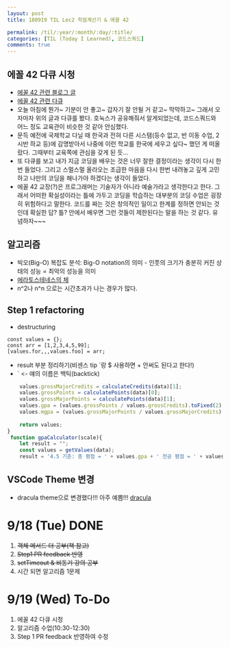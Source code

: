```yaml
---
layout: post
title: 180919 TIL Lec2 학점계산기 & 에꼴 42

permalink: /til/:year/:month/:day/:title/
categories: [TIL (Today I Learned), 코드스쿼드]
comments: true
---
```


## 에꼴 42 다큐 시청 
- [에꼴 42 관련 블로그 글](https://codesquad-members.slack.com/archives/C74H525U4/p1537195609000100)
- [에꼴 42 관련 다큐](https://www.youtube.com/watch?v=fkaAk-GIxLY)
- 오늘 아침에 뭔가~ 기분이 안 좋고~ 갑자기 잘 안될 거 같고~ 막막하고~ 그래서 오자마자 위의 글과 다큐를 봤다. 호눅스가 공유해줘서 알게되었는데, 코드스쿼드와 어느 정도 교육관이 비슷한 것 같아 안심했다. 
- 문득 예전에 국제학교 다닐 때 한국과 전혀 다른 시스템(등수 없고, 반 이동 수업, 2시반 하교 등)에 감명받아서 나중에 이런 학교를 한국에 세우고 싶다~ 했던 게 떠올랐다. 그때부터 교육쪽에 관심을 갖게 된 듯... 
- 또 다큐를 보고 내가 지금 코딩을 배우는 것은 너무 잘한 결정이라는 생각이 다시 한번 들었다. 그리고 스멀스멀 올라오는 조급한 마음을 다시 한번 내려놓고 깊게 고민하고 나만의 코딩을 해나가야 하겠다는 생각이 들었다. 
- 에꼴 42 교장(?)은 프로그래머는 기술자가 아니라 예술가라고 생각한다고 한다. 그래서 어떠한 확실성이라는 틀에 가두고 코딩을 학습하는 대부분의 코딩 수업은 굉장히 위험하다고 말한다. 코드를 짜는 것은 창의적인 일이고 한계를 정하면 안되는 것인데 확실한 답? 틀? 안에서 배우면 그런 것들이 제한된다는 말을 하는 것 같다. 유념하자~~~ 


## 알고리즘
- 빅오(Big-O) 복잡도 분석: Big-O notation의 의미 - 인풋의 크기가 충분히 커진 상태의 성능 = 최악의 성능을 의미
- [에라토스테네스의 체](https://namu.wiki/w/%EC%97%90%EB%9D%BC%ED%86%A0%EC%8A%A4%ED%85%8C%EB%84%A4%EC%8A%A4%EC%9D%98%20%EC%B2%B4)
- n^2나 n^n 으로는 시간초과가 나는 경우가 많다. 

## Step 1 refactoring 
- destructuring
```text
const values = {};
const arr = [1,2,3,4,5,99];
[values.for,,,values.foo] = arr;
```

- result 부분 정리하기(비센스 tip `랑 $ 사용하면 + 안써도 된다고 한다!)
- ` <- 얘의 이름은 백틱(backtick) 
```javascript
    values.grossMajorCredits = calculateCredits(data)[1];
    values.grossPoints = calculatePoints(data)[0];
    values.grossMajorPoints = calculatePoints(data)[1];
    values.gpa = (values.grossPoints / values.grossCredits).toFixed(2);
    values.mgpa = (values.grossMajorPoints / values.grossMajorCredits).toFixed(2);
  
    return values;
}
 function gpaCalculator(scale){
    let result = "";
    const values = getValues(data);
    result = '4.5 기준: 총 평점 = ' + values.gpa + ' 전공 평점 = ' + values.mgpa + '\n' +
```
 

## VSCode Theme 변경
- dracula theme으로 변경했다!!! 아주 예쁨!!! 
[dracula](https://draculatheme.com/visual-studio-code/)


# 9/18 (Tue) DONE
1. ~~객체 메서드 더 공부(책 참고)~~
2. ~~Step1 PR feedback 반영~~
3. ~~setTimeout & 비동기 강의 공부~~
4. 시간 되면 알고리즘 1문제 

# 9/19 (Wed) To-Do
1. 에꼴 42 다큐 시청
2. 알고리즘 수업(10:30-12:30) 
3. Step 1 PR feedback 반영하여 수정
